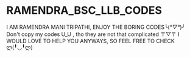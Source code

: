 # RAMENDRA_BSC_LLB_CODES
I AM RAMENDRA MANI TRIPATHI, ENJOY THE BORING CODES╰(*°▽°*)╯
Don't copy my codes U_U , tho they are not that complicated 〒▽〒
I WOULD LOVE TO HELP YOU ANYWAYS, SO FEEL FREE TO CHECK ლ(╹◡╹ლ)
